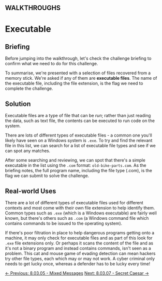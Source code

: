 ## WALKTHROUGHS

# Executable

## Briefing

Before jumping into the walkthrough, let's check the challenge briefing to confirm what we need to do for this challenge.

To summarise, we're presented with a selection of files recovered from a memory stick. We're asked if any of them are **executable files**. The name of the executable file, including the file extension, is the flag we need to complete the challenge.

## Solution

Executable files are a type of file that can be *run*; rather than just reading the data, such as text file, the contents can be executed to run code on the system.

There are lots of different types of executable files - a common one you'll likely have seen on a Windows system is `.exe`.
 To try and find the relevant file in this list, we can search for a
list of executable file types and see if we can spot any matches.

After some searching and reviewing, we can spot that there's a simple executable in the list using the `.com` format: `old-bike-parts.com`.
 As the briefing notes, the full program name, including the file type
(.com), is the flag we can submit to solve the challenge.

## Real-world Uses

There are a lot of different types of executable files used for
different contexts and most come with their own file extension to help
identify them. Common types such as `.exe` (which is a Windows executable) are fairly well known, but there's others such as `.com` (a Windows command file which contains commands to be issued to the operating system).

If there's poor filtration in place to help dangerous programs
getting onto a machine, it may only check for executable files and as
part of this look for `.exe` file extensions only. Or perhaps
 it scans the content of the file and as it's not a binary program and
instead contains commands, isn't seen as a problem. This cat and mouse
game of evading detection can mean hackers try other file types, each
which may or may not work. A cyber criminal only needs to get lucky
once, whereas a defender has to be lucky every time!

[← Previous: 8.03.05 - Mixed Messages](https://play.cyberstart.com/field-manual/4ecd5df6-0e89-11ec-82a8-0242ac130003)
[Next: 8.03.07 - Secret Caesar →](https://play.cyberstart.com/field-manual/81c783e4-0e89-11ec-82a8-0242ac130003)
